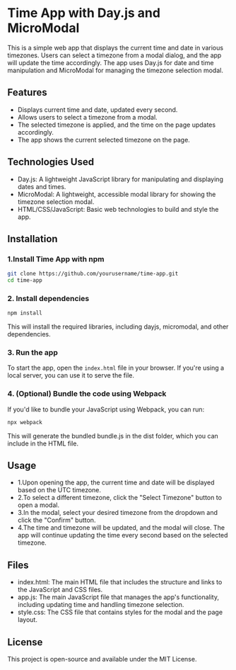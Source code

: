 
# Time App with Day.js and MicroModal

This is a simple web app that displays the current time and date in various timezones. Users can select a timezone from a modal dialog, and the app will update the time accordingly. The app uses Day.js for date and time manipulation and MicroModal for managing the timezone selection modal.


## Features

- Displays current time and date, updated every second.
- Allows users to select a timezone from a modal.
- The selected timezone is applied, and the time on the page updates accordingly.
- The app shows the current selected timezone on the page.


## Technologies Used

- Day.js: A lightweight JavaScript library for manipulating and displaying dates and times.
- MicroModal: A lightweight, accessible modal library for showing the timezone selection modal.
- HTML/CSS/JavaScript: Basic web technologies to build and style the app.

## Installation

### 1.Install Time App with npm

```bash
git clone https://github.com/yourusername/time-app.git
cd time-app

```
### 2. Install dependencies  
```bash
npm install
```
This will install the required libraries, including dayjs, micromodal, and other dependencies.
### 3. Run the app
To start the app, open the ``` index.html ``` file in your browser. If you're using a local server, you can use it to serve the file.

### 4. (Optional) Bundle the code using Webpack
If you'd like to bundle your JavaScript using Webpack, you can run:
```bash
npx webpack
```
This will generate the bundled bundle.js in the dist folder, which you can include in the HTML file.
## Usage

- 1.Upon opening the app, the current time and date will be displayed based on the UTC timezone.
- 2.To select a different timezone, click the "Select Timezone" button to open a modal.
- 3.In the modal, select your desired timezone from the dropdown and click the "Confirm" button.
- 4.The time and timezone will be updated, and the modal will close.
The app will continue updating the time every second based on the selected timezone.

## Files
- index.html: The main HTML file that includes the structure and links to the JavaScript and CSS files.
- app.js: The main JavaScript file that manages the app's functionality, including updating time and handling timezone selection.
- style.css: The CSS file that contains styles for the modal and the page layout.

## License
This project is open-source and available under the MIT License.
